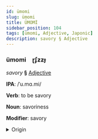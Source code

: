 ```yaml
---
id: ümomi
slug: ümomi
title: ÜMOMİ
sidebar_position: 104
tags: [ümomi, Adjective, Japonic]
description: savory § Adjective
---
```


### ümomi&emsp;<span kind="abugida">ɽʄƶƶɟ</span>

*savory* **§** [Adjective](../../tags/Adjective)

**IPA**: /ˈu.mɑ.mi/

**Verb**: to be savory

**Noun**: savoriness

**Modifier**: savory

<details>
    <summary>Origin</summary>
    Japanese 旨味 umami [ɯ̟ᵝma̠mʲi]<br/>
    <em>Japonic Language Family</em>
</details>